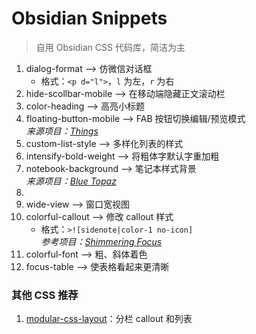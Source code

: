 # Obsidian Snippets
> 自用 Obsidian CSS 代码库，简洁为主

1. dialog-format --> 仿微信对话框
    - 格式：`<p d="l">`，`l` 为左，`r` 为右
2. hide-scollbar-mobile --> 在移动端隐藏正文滚动栏
3. color-heading --> 高亮小标题
4. floating-button-mobile --> FAB 按钮切换编辑/预览模式
<br>*来源项目：[Things](https://github.com/colineckert/obsidian-things)*
5. custom-list-style --> 多样化列表的样式
6. intensify-bold-weight --> 将粗体字默认字重加粗
7. notebook-background --> 笔记本样式背景
<br>*来源项目：[Blue Topaz](https://github.com/PKM-er/Blue-Topaz_Obsidian-css)*
8. 
9. wide-view --> 窗口宽视图
10. colorful-callout --> 修改 callout 样式
    - 格式：`>![sidenote|color-1 no-icon]`
<br>*参考项目：[Shimmering Focus](https://github.com/chrisgrieser/shimmering-focus)*
11. colorful-font --> 粗、斜体着色
12. focus-table --> 使表格看起来更清晰

### 其他 CSS 推荐

1. [modular-css-layout](https://github.com/efemkay/obsidian-modular-css-layout)：分栏 callout 和列表
